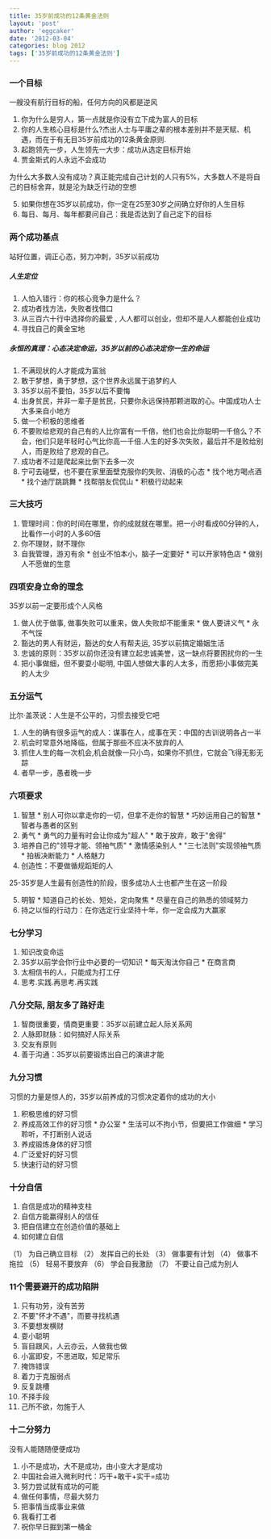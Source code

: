 ```yaml
---
title: 35岁前成功的12条黄金法则 
layout: 'post'
author: 'eggcaker'
date: '2012-03-04'
categories: blog 2012
tags: ['35岁前成功的12条黄金法则']
---
```



### 一个目标

一艘没有航行目标的船，任何方向的风都是逆风

  1. 你为什么是穷人，第一点就是你没有立下成为富人的目标 
  2. 你的人生核心目标是什么?杰出人士与平庸之辈的根本差别并不是天赋、机遇，而在于有无目35岁前成功的12条黄金原则. 
  3. 起跑领先一步，人生领先一大步：成功从选定目标开始 
  4. 贾金斯式的人永远不会成功 

为什么大多数人没有成功？真正能完成自己计划的人只有5%，大多数人不是将自己的目标舍弃，就是沦为缺乏行动的空想

  5. 如果你想在35岁以前成功，你一定在25至30岁之间确立好你的人生目标 
  6. 每日、每月、每年都要问自己：我是否达到了自己定下的目标 

### 两个成功基点

站好位置，调正心态，努力冲刺，35岁以前成功

##### 人生定位

  1. 人怕入错行：你的核心竞争力是什么？ 
  2. 成功者找方法，失败者找借口 
  3. 从三百六十行中选择你的最爱 , 人人都可以创业，但却不是人人都能创业成功 
  4. 寻找自己的黄金宝地 

##### 永恒的真理：心态决定命运，35岁以前的心态决定你一生的命运

  1. 不满现状的人才能成为富翁 
  2. 敢于梦想，勇于梦想，这个世界永远属于追梦的人 
  3. 35岁以前不要怕，35岁以后不要悔 
  4. 出身贫民，并非一辈子是贫民，只要你永远保持那颗进取的心。中国成功人士大多来自小地方 
  5. 做一个积极的思维者 
  6. 不要败给悲观的自己有的人比你富有一千倍，他们也会比你聪明一千倍么？不会，他们只是年轻时心气比你高一千倍.人生的好多次失败，最后并不是败给别人，而是败给了悲观的自己。 
  7. 成功者不过是爬起来比倒下去多一次 
  8. 宁可去碰壁，也不要在家里面壁克服你的失败、消极的心态 
    * 找个地方喝点酒 
    * 找个迪厅跳跳舞 
    * 找帮朋友侃侃山 
    * 积极行动起来 

### 三大技巧

  1. 管理时间：你的时间在哪里，你的成就就在哪里。把一小时看成60分钟的人，比看作一小时的人多60倍 
  2. 你不理财，财不理你 
  3. 自我管理，游刃有余 
    * 创业不怕本小，脑子一定要好 
    * 可以开家特色店 
    * 做别人不愿做的生意 

### 四项安身立命的理念

35岁以前一定要形成个人风格

  1. 做人优于做事, 做事失败可以重来，做人失败却不能重来 
    * 做人要讲义气 
    * 永不气馁 
  2. 豁达的男人有财运，豁达的女人有帮夫运, 35岁以前搞定婚姻生活 
  3. 忠诚的原则：35岁以前你还没有建立起忠诚美誉，这一缺点将要困扰你的一生 
  4. 把小事做细，但不要耍小聪明, 中国人想做大事的人太多，而愿把小事做完美的人太少 

### 五分运气

比尔·盖茨说：人生是不公平的，习惯去接受它吧

  1. 人生的确有很多运气的成人：谋事在人，成事在天：中国的古训说明各占一半 
  2. 机会时常意外地降临，但属于那些不应决不放弃的人 
  3. 抓住人生的每一次机会,机会就像一只小鸟，如果你不抓住，它就会飞得无影无踪 
  4. 者早一步，愚者晚一步 

### 六项要求

  1. 智慧 
    * 别人可你以拿走你的一切，但拿不走你的智慧 
    * 巧妙运用自己的智慧 
    * 智者与愚者的区别 
  2. 勇气 
    * 勇气的力量有时会让你成为"超人" 
    * 敢于放弃，敢于"舍得" 
  3. 培养自己的"领导才能、领袖气质" 
    * 激情感染别人 
    * "三七法则"实现领袖气质 
    * 拍板决断能力 
    * 人格魅力 
  4. 创造性：不要做循规蹈矩的人 

25-35岁是人生最有创造性的阶段，很多成功人士也都产生在这一阶段

  5. 明智 
    * 知道自己的长处、短处，定向聚焦 
    * 尽量在自己的熟悉的领域努力 
  6. 持之以恒的行动力：在你选定行业坚持十年，你一定会成为大赢家 

### 七分学习

  1. 知识改变命运 
  2. 35岁以前学会你行业中必要的一切知识 
    * 每天淘汰你自己 
    * 在商言商 
  3. 太相信书的人，只能成为打工仔 
  4. 思考.实践.再思考.再实践 

### 八分交际, 朋友多了路好走

  1. 智商很重要，情商更重要：35岁以前建立起人际关系网 
  2. 人脉即财脉：如何搞好人际关系 
  3. 交友有原则 
  4. 善于沟通：35岁以前要锻炼出自己的演讲才能 

### 九分习惯

习惯的力量是惊人的，35岁以前养成的习惯决定着你的成功的大小

  1. 积极思维的好习惯 
  2. 养成高效工作的好习惯 
    * 办公室 
    * 生活可以不拘小节，但要把工作做细 
    * 学习聆听，不打断别人说话 
  3. 养成锻炼身体的好习惯 
  4. 广泛爱好的好习惯 
  5. 快速行动的好习惯 

### 十分自信

  1. 自信是成功的精神支柱 
  2. 自信方能赢得别人的信任 
  3. 把自信建立在创造价值的基础上 
  4. 如何建立自信 

（1） 为自己确立目标 （2） 发挥自己的长处 （3） 做事要有计划 （4） 做事不拖拉 （5） 轻易不要放弃 （6） 学会自我激励 （7）
不要让自己成为别人

### 11个需要避开的成功陷阱

  1. 只有功劳，没有苦劳 
  2. 不要"怀才不遇"，而要寻找机遇 
  3. 不要想发横财 
  4. 耍小聪明 
  5. 盲目跟风，人云亦云，人做我也做 
  6. 小富即安，不思进取，知足常乐 
  7. 掩饰错误 
  8. 着力于克服弱点 
  9. 反复跳槽 
  10. 不择手段 
  11. 己所不欲，勿施于人 

### 十二分努力

没有人能随随便便成功

  1. 小不是成功，大不是成功，由小变大才是成功 
  2. 中国社会进入微利时代：巧干+敢干+实干=成功 
  3. 努力尝试就有成功的可能 
  4. 做任何事情，尽最大努力 
  5. 把事情当成事业来做 
  6. 我看打工者 
  7. 祝你早日掘到第一桶金 


